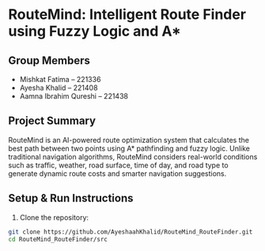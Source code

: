 # RouteMind: Intelligent Route Finder using Fuzzy Logic and A*

## Group Members
- Mishkat Fatima – 221336  
- Ayesha Khalid – 221408  
- Aamna Ibrahim Qureshi – 221438  

## Project Summary

RouteMind is an AI-powered route optimization system that calculates the best path between two points using A* pathfinding and fuzzy logic. Unlike traditional navigation algorithms, RouteMind considers real-world conditions such as traffic, weather, road surface, time of day, and road type to generate dynamic route costs and smarter navigation suggestions.

## Setup & Run Instructions

1. Clone the repository:
```bash
git clone https://github.com/AyeshaahKhalid/RouteMind_RouteFinder.git
cd RouteMind_RouteFinder/src
